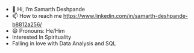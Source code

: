 
- 👋 Hi, I’m Samarth Deshpande
- 📫 How to reach me https://www.linkedin.com/in/samarth-deshpande-b8812a256/
- 😄 Pronouns: He/Him
- Interested In Spirituality
- Falling in love with Data Analysis and SQL

  
  

<!---
sdcardcl18/sdcardcl18 is a ✨ special ✨ repository because its `README.md` (this file) appears on your GitHub profile.
You can click the Preview link to take a look at your changes.
--->
